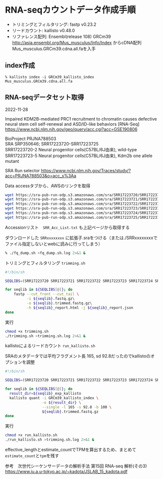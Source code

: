 # RNA-seqカウントデータ作成手順

- トリミングとフィルタリング: fastp v0.23.2
- リードカウント: kallisto v0.48.0
- リファレンス配列: Ensembl(release 108) GRCm39 http://asia.ensembl.org/Mus_musculus/Info/Index
からcDNA配列 Mus_musculus.GRCm39.cdna.all.faを入手

## index作成

```
% kallisto index -i GRCm39_kallisto_index Mus_musculus.GRCm39.cdna.all.fa
```

## RNA-seqデータセット取得
2022-11-28

Impaired KDM2B-mediated PRC1 recruitment to chromatin causes defective neural stem cell self-renewal and ASD/ID-like behaviors [RNA-Seq]<br>
https://www.ncbi.nlm.nih.gov/geo/query/acc.cgi?acc=GSE190806

BioProject	PRJNA788503 <br>
SRA	SRP350646; SRR17223720-SRR17223725 <br>
SRR17223720-2 Neural progenitor cells(C57BL/6J由来), wild-type <br>
SRR17223723-5 Neural progenitor cells(C57BL/6J由来), Kdm2b one allele mutant <br>

SRA Run selector
https://www.ncbi.nlm.nih.gov/Traces/study/?acc=PRJNA788503&o=acc_s%3Aa

Data accessタブから、AWSのリンクを取得

```sh
wget https://sra-pub-run-odp.s3.amazonaws.com/sra/SRR17223720/SRR17223720
wget https://sra-pub-run-odp.s3.amazonaws.com/sra/SRR17223721/SRR17223721
wget https://sra-pub-run-odp.s3.amazonaws.com/sra/SRR17223722/SRR17223722
wget https://sra-pub-run-odp.s3.amazonaws.com/sra/SRR17223723/SRR17223723
wget https://sra-pub-run-odp.s3.amazonaws.com/sra/SRR17223724/SRR17223724
wget https://sra-pub-run-odp.s3.amazonaws.com/sra/SRR17223725/SRR17223725
```

Accessionリスト　`SRR_Acc_List.txt` も上記ページから取得する

ダウンロードした `SRRxxxxxxxx` に拡張子.sraをつける（または./SRRxxxxxxxxでファイル指定しないとwebに読みに行ってしまう）

```sh
% ./fq_dump.sh >fq_dump.sh.log 2>&1 &
```

トリミングとフィルタリング `trimming.sh`

```sh
#!/bin/sh

SEQLIBS=(SRR17223720 SRR17223721 SRR17223722 SRR17223723 SRR17223724 SRR17223725)

for seqlib in ${SEQLIBS[@]}; do
    fastp --cut_front --cut_tail \
          -i ${seqlib}.fastq.gz\
          -o ${seqlib}.trimmed.fastq.gz\
          -h ${seqlib}_report.html -j ${seqlib}_report.json
done
```

実行

```sh
chmod +x trimming.sh
./trimming.sh >trimming.sh.log 2>&1 &
```

kallistoによるリードカウント `run_kallisto.sh`

SRAのメタデータでは平均フラグメント長 165, sd 92.8だったのでkallistoのオプションを調整

```sh
#!/bin/sh

SEQLIBS=(SRR17223720 SRR17223721 SRR17223722 SRR17223723 SRR17223724 SRR17223725)

for seqlib in ${SEQLIBS[@]}; do
  result_dir=${seqlib}_exp_kallisto
  kallisto quant -i GRCm39_kallisto_index \
                 -o ${result_dir} \
                 --single -l 165 -s 92.8 -b 100 \
                 ${seqlib}.trimmed.fastq.gz
done
```

実行

```sh
chmod +x run_kallisto.sh
./run_kallisto.sh >trimming.sh.log 2>&1 &
```

effective_lengthとestimate_countでTPMを算出するため、まとめて`estimate_count`と`tpm`を残す

参考　次世代シーケンサーデータの解析手法 第15回 RNA-seq 解析(その3)<br>
https://www.iu.a.u-tokyo.ac.jp/~kadota/JSLAB_15_kadota.pdf
